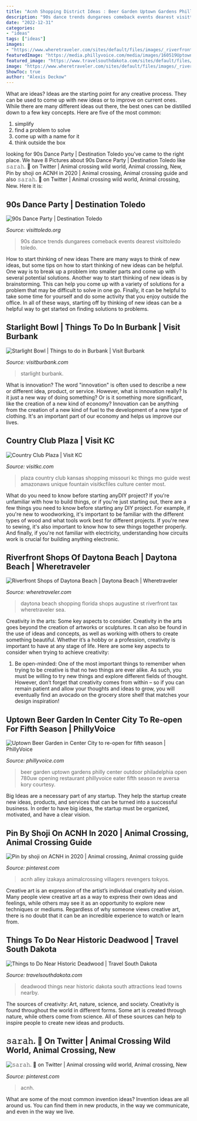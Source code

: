 ```yaml
---
title: "Acnh Shopping District Ideas : Beer Garden Uptown Gardens Philly Center Outdoor Philadelphia Open 780uw Opening Restaurant Phillyvoice Eater Fifth Season Re Aversa Kory Courtesy"
description: "90s dance trends dungarees comeback events dearest visittoledo toledo"
date: "2022-12-31"
categories:
- "ideas"
tags: ["ideas"]
images:
- "https://www.wheretraveler.com/sites/default/files/images/_riverfront_shops_of_daytona_beach.jpg"
featuredImage: "https://media.phillyvoice.com/media/images/160519UptownBeerGarden.2e16d0ba.fill-735x490.jpg"
featured_image: "https://www.travelsouthdakota.com/sites/default/files/styles/hero_l/public/header-uploads/cc05-27-17DeadwoodMainSt0015.jpg?h=876e2beb&amp;itok=QHUxEXrR"
image: "https://www.wheretraveler.com/sites/default/files/images/_riverfront_shops_of_daytona_beach.jpg"
ShowToc: true
author: "Alexis Deckow"
---
```



What are ideas?
Ideas are the starting point for any creative process. They can be used to come up with new ideas or to improve on current ones. While there are many different ideas out there, the best ones can be distilled down to a few key concepts. Here are five of the most common:
1. simplify
2. find a problem to solve
3. come up with a name for it
4. think outside the box

	

		
looking for 90s Dance Party | Destination Toledo you've came to the right place. We have 8 Pictures about 90s Dance Party | Destination Toledo like 𝚜𝚊𝚛𝚊𝚑. 🌿 on Twitter | Animal crossing wild world, Animal crossing, New, Pin by shoji on ACNH in 2020 | Animal crossing, Animal crossing guide and also 𝚜𝚊𝚛𝚊𝚑. 🌿 on Twitter | Animal crossing wild world, Animal crossing, New. Here it is:
		
    
## 90s Dance Party | Destination Toledo

<img loading=lazy src="https://www.visittoledo.org/media/2374/90s-images.jpg" onerror="this.onerror=null;this.src='https://tse1.mm.bing.net/th?id=OIP.rYflMo3UJoec55gc3ZakwQHaMk&amp;pid=15.1';" alt="90s Dance Party | Destination Toledo">

_Source: visittoledo.org_

>90s dance trends dungarees comeback events dearest visittoledo toledo. 

	

How to start thinking of new ideas
There are many ways to think of new ideas, but some tips on how to start thinking of new ideas can be helpful. One way is to break up a problem into smaller parts and come up with several potential solutions. Another way to start thinking of new ideas is by brainstorming. This can help you come up with a variety of solutions for a problem that may be difficult to solve in one go. Finally, it can be helpful to take some time for yourself and do some activity that you enjoy outside the office. In all of these ways, starting off by thinking of new ideas can be a helpful way to get started on finding solutions to problems.

    
## Starlight Bowl | Things To Do In Burbank | Visit Burbank

<img loading=lazy src="https://www.visitburbank.com/wp-content/uploads/2016/02/starlight-3-768x481.jpg" onerror="this.onerror=null;this.src='https://tse1.mm.bing.net/th?id=OIP.x2dhoLJhcUwL9NnIgWBkPgHaEo&amp;pid=15.1';" alt="Starlight Bowl | Things to do in Burbank | Visit Burbank">

_Source: visitburbank.com_

>starlight burbank. 

	

What is innovation?
The word "innovation" is often used to describe a new or different idea, product, or service. However, what is innovation really? Is it just a new way of doing something? Or is it something more significant, like the creation of a new kind of economy?
Innovation can be anything from the creation of a new kind of fuel to the development of a new type of clothing. It's an important part of our economy and helps us improve our lives.

    
## Country Club Plaza | Visit KC

<img loading=lazy src="https://visitkcd8.s3.us-west-2.amazonaws.com/s3fs-public/styles/slider_850x400_/public/Neptune-Fountain_02-0bb86db15056b36.jpg?itok=8O1AWgcI" onerror="this.onerror=null;this.src='https://tse4.mm.bing.net/th?id=OIP.XlPUloBHZsTQ4iWepM1_iAHaDf&amp;pid=15.1';" alt="Country Club Plaza | Visit KC">

_Source: visitkc.com_

>plaza country club kansas shopping missouri kc things mo guide west amazonaws unique fountain visitkcfiles culture center most. 

	

What do you need to know before starting anyDIY project?
If you're unfamiliar with how to build things, or if you're just starting out, there are a few things you need to know before starting any DIY project. For example, if you're new to woodworking, it's important to be familiar with the different types of wood and what tools work best for different projects. If you're new to sewing, it's also important to know how to sew things together properly. And finally, if you're not familiar with electricity, understanding how circuits work is crucial for building anything electronic.

    
## Riverfront Shops Of Daytona Beach | Daytona Beach | Wheretraveler

<img loading=lazy src="https://www.wheretraveler.com/sites/default/files/images/_riverfront_shops_of_daytona_beach.jpg" onerror="this.onerror=null;this.src='https://tse3.mm.bing.net/th?id=OIP.nrXCKhKCXm3lQTbG5MPbVQHaE5&amp;pid=15.1';" alt="Riverfront Shops of Daytona Beach | Daytona Beach | Wheretraveler">

_Source: wheretraveler.com_

>daytona beach shopping florida shops augustine st riverfront tax wheretraveler sea. 

	

Creativity in the arts: Some key aspects to consider.
Creativity in the arts goes beyond the creation of artworks or sculptures. It can also be found in the use of ideas and concepts, as well as working with others to create something beautiful. Whether it’s a hobby or a profession, creativity is important to have at any stage of life. Here are some key aspects to consider when trying to achieve creativity: 
1) Be open-minded: One of the most important things to remember when trying to be creative is that no two things are ever alike. As such, you must be willing to try new things and explore different fields of thought. However, don’t forget that creativity comes from within – so if you can remain patient and allow your thoughts and ideas to grow, you will eventually find an avocado on the grocery store shelf that matches your design inspiration!

    
## Uptown Beer Garden In Center City To Re-open For Fifth Season | PhillyVoice

<img loading=lazy src="https://media.phillyvoice.com/media/images/160519UptownBeerGarden.2e16d0ba.fill-735x490.jpg" onerror="this.onerror=null;this.src='https://tse2.mm.bing.net/th?id=OIP.sd_rhGwaI2uvASQeFCNaiAHaE8&amp;pid=15.1';" alt="Uptown Beer Garden in Center City to re-open for fifth season | PhillyVoice">

_Source: phillyvoice.com_

>beer garden uptown gardens philly center outdoor philadelphia open 780uw opening restaurant phillyvoice eater fifth season re aversa kory courtesy. 

	

Big Ideas are a necessary part of any startup. They help the startup create new ideas, products, and services that can be turned into a successful business. In order to have big ideas, the startup must be organized, motivated, and have a clear vision.

    
## Pin By Shoji On ACNH In 2020 | Animal Crossing, Animal Crossing Guide

<img loading=lazy src="https://i.pinimg.com/736x/9e/2b/8b/9e2b8b973bb71cb411a58b24cac61337.jpg" onerror="this.onerror=null;this.src='https://tse2.mm.bing.net/th?id=OIP.Wd9heeeirAbQf-O1C9GYSQHaHa&amp;pid=15.1';" alt="Pin by shoji on ACNH in 2020 | Animal crossing, Animal crossing guide">

_Source: pinterest.com_

>acnh alley izakaya animalcrossing villagers revengers tokyos. 

	

Creative art is an expression of the artist’s individual creativity and vision. Many people view creative art as a way to express their own ideas and feelings, while others may see it as an opportunity to explore new techniques or mediums. Regardless of why someone views creative art, there is no doubt that it can be an incredible experience to watch or learn from.

    
## Things To Do Near Historic Deadwood | Travel South Dakota

<img loading=lazy src="https://www.travelsouthdakota.com/sites/default/files/styles/hero_l/public/header-uploads/cc05-27-17DeadwoodMainSt0015.jpg?h=876e2beb&amp;itok=QHUxEXrR" onerror="this.onerror=null;this.src='https://tse2.mm.bing.net/th?id=OIP.QgJw90uQtX3fkkyFlLX7IwHaEg&amp;pid=15.1';" alt="Things to Do Near Historic Deadwood | Travel South Dakota">

_Source: travelsouthdakota.com_

>deadwood things near historic dakota south attractions lead towns nearby. 

	

The sources of creativity: Art, nature, science, and society.
Creativity is found throughout the world in different forms. Some art is created through nature, while others come from science. All of these sources can help to inspire people to create new ideas and products.

    
## 𝚜𝚊𝚛𝚊𝚑. 🌿 On Twitter | Animal Crossing Wild World, Animal Crossing, New

<img loading=lazy src="https://i.pinimg.com/736x/a1/42/ff/a142ff206dafeb52af8c4457f720dd35.jpg" onerror="this.onerror=null;this.src='https://tse3.mm.bing.net/th?id=OIP.W4-rP-hkOJeZfFMOMkU0hgHaEK&amp;pid=15.1';" alt="𝚜𝚊𝚛𝚊𝚑. 🌿 on Twitter | Animal crossing wild world, Animal crossing, New">

_Source: pinterest.com_

>acnh. 

	

What are some of the most common invention ideas?
Invention ideas are all around us. You can find them in new products, in the way we communicate, and even in the way we live.


